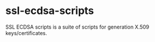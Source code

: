 # ssl-ecdsa-scripts
SSL ECDSA scripts is a suite of scripts for generation X.509 keys/certificates.
